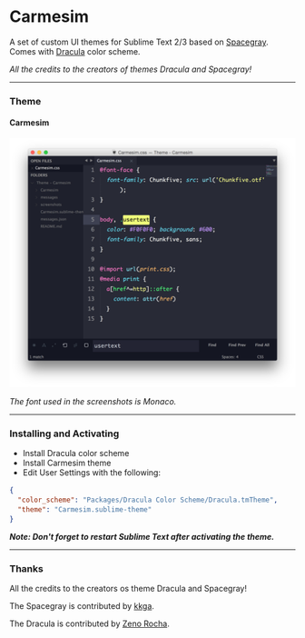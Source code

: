 # Carmesim

A set of custom UI themes for Sublime Text 2/3 based on [Spacegray](https://github.com/kkga/spacegray). Comes with [Dracula](https://github.com/zenorocha/dracula-theme) color scheme.

*All the credits to the creators of themes Dracula and Spacegray!*

***

### Theme

#### Carmesim

![image](screenshots/carmesim.png)

*The font used in the screenshots is Monaco.*

***

### Installing and Activating

- Install Dracula color scheme
- Install Carmesim theme
- Edit User Settings with the following:

```json
{
  "color_scheme": "Packages/Dracula Color Scheme/Dracula.tmTheme",
  "theme": "Carmesim.sublime-theme"
}
```

***Note: Don't forget to restart Sublime Text after activating the theme.***

***

### Thanks

All the credits to the creators os theme Dracula and Spacegray!

The Spacegray is contributed by [kkga](https://github.com/kkga/spacegray).

The Dracula is contributed by [Zeno Rocha](https://github.com/zenorocha/dracula-theme).

